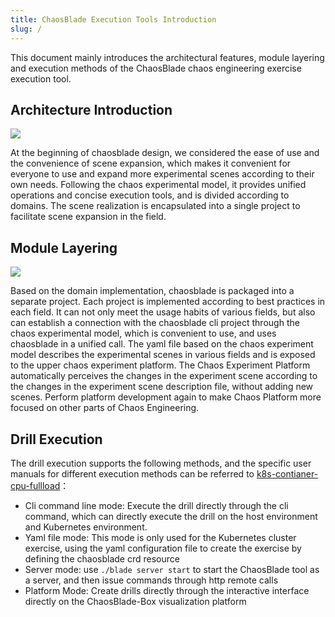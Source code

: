 ```yaml
---
title: ChaosBlade Execution Tools Introduction
slug: / 
---
```

This document mainly introduces the architectural features, module layering and execution methods of the ChaosBlade chaos engineering exercise execution tool.

## Architecture Introduction

![](/img/zh/zh-architecture.jpg)

At the beginning of chaosblade design, we considered the ease of use and the convenience of scene expansion, which makes it convenient for everyone to use and expand more experimental scenes according to their own needs. Following the chaos experimental model, it provides unified operations and concise execution tools, and is divided according to domains. The scene realization is encapsulated into a single project to facilitate scene expansion in the field. 

## Module Layering

![](/img/en/en-blade-models.jpg)

Based on the domain implementation, chaosblade is packaged into a separate project. Each project is implemented according to best practices in each field. It can not only meet the usage habits of various fields, but also can establish a connection with the chaosblade cli project through the chaos experimental model, which is convenient to use, and uses chaosblade in a unified call. The yaml file based on the chaos experiment model describes the experimental scenes in various fields and is exposed to the upper chaos experiment platform. The Chaos Experiment Platform automatically perceives the changes in the experiment scene according to the changes in the experiment scene description file, without adding new scenes. Perform platform development again to make Chaos Platform more focused on other parts of Chaos Engineering.

## Drill Execution

The drill execution supports the following methods, and the specific user manuals for different execution methods can be referred to [k8s-contianer-cpu-fullload](../experiment-types/k8s/blade_create_k8s_container-cpu.md)：
 
- Cli command line mode: Execute the drill directly through the cli command, which can directly execute the drill on the host environment and Kubernetes environment.
- Yaml file mode: This mode is only used for the Kubernetes cluster exercise, using the yaml configuration file to create the exercise by defining the chaosblade crd resource
- Server mode: use `./blade server start` to start the ChaosBlade tool as a server, and then issue commands through http remote calls
- Platform Mode: Create drills directly through the interactive interface directly on the ChaosBlade-Box visualization platform